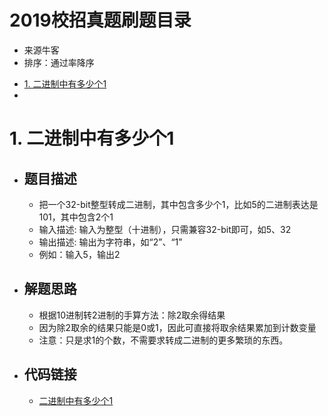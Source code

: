 # 2019校招真题刷题目录

- 来源牛客 []()
- 排序：通过率降序

<!-- GFM-TOC -->
* [1. 二进制中有多少个1](#1-二进制中有多少个1)
* []()
<!-- GFM-TOC -->

# 1. 二进制中有多少个1
- ## 题目描述
  - 把一个32-bit整型转成二进制，其中包含多少个1，比如5的二进制表达是101，其中包含2个1
  - 输入描述: 输入为整型（十进制），只需兼容32-bit即可，如5、32
  - 输出描述: 输出为字符串，如“2”、“1”
  - 例如：输入5，输出2
  
- ## 解题思路
  - 根据10进制转2进制的手算方法：除2取余得结果
  - 因为除2取余的结果只能是0或1，因此可直接将取余结果累加到计数变量
  - 注意：只是求1的个数，不需要求转成二进制的更多繁琐的东西。
  
- ## 代码链接
  - [二进制中有多少个1](https://github.com/anliux/PracticePool/blob/master/campus19/src/001-%E4%BA%8C%E8%BF%9B%E5%88%B6%E4%B8%AD%E6%9C%89%E5%A4%9A%E5%B0%91%E4%B8%AA1.java)
